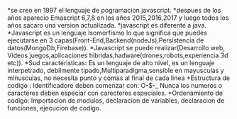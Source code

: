 *se creo en 1997 el lenguaje de pogramacion javascript.
*despues de los años aparecio Emascript 6,7,8 en los años 2015,2016,2017 y luego todos los años sacaro una version 
actualizada.
*javascript es diferente a java.
*Javascript es un lenguaje Isomorfismo lo que significa que puedes ejecutarse en 3 capas(Front-End,Backend(nodeJs),Persistencia de datos(MongoDb,Firebase)).
*Javascript se puede realizar(Desarrollo web, Videos juegos,aplicaciones hibridas,hadware(drones,robots,experiencia 3d etc)).
*Sud caracteristicas: Es un lenguaje de alto nivel, es un lenguaje interpetrado, debilmente tipado,Multiparadigma,sensible en mayusculas y minusculas, no necesita punto y comas al final de cada linea
*Estructura de codigo : Identificadore deben comenzar con: O-$-_ Nunca los numeros o caracteres deben especiar con carecteres especiales.
*Ordenamiento de codigo: Importacion de modulos, declaracion de variables, declaracion de funciones, ejecucion de codigo.
